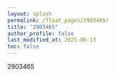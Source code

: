 ```yaml
---
layout: splash
permalink: /float_pages/2903465/
title: "2903465"
author_profile: false
last_modified_at: 2025-06-13
toc: false
---
```

 
2903465

